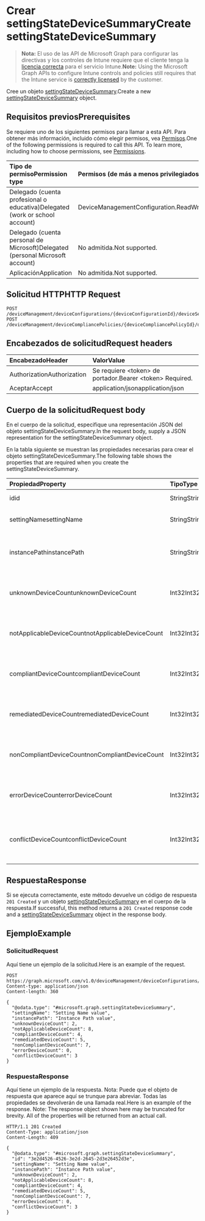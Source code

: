# <a name="create-settingstatedevicesummary"></a><span data-ttu-id="7f0d2-101">Crear settingStateDeviceSummary</span><span class="sxs-lookup"><span data-stu-id="7f0d2-101">Create settingStateDeviceSummary</span></span>

> <span data-ttu-id="7f0d2-102">**Nota:** El uso de las API de Microsoft Graph para configurar las directivas y los controles de Intune requiere que el cliente tenga la [licencia correcta](https://go.microsoft.com/fwlink/?linkid=839381) para el servicio Intune.</span><span class="sxs-lookup"><span data-stu-id="7f0d2-102">**Note:** Using the Microsoft Graph APIs to configure Intune controls and policies still requires that the Intune service is [correctly licensed](https://go.microsoft.com/fwlink/?linkid=839381) by the customer.</span></span>

<span data-ttu-id="7f0d2-103">Cree un objeto [settingStateDeviceSummary](../resources/intune_deviceconfig_settingstatedevicesummary.md).</span><span class="sxs-lookup"><span data-stu-id="7f0d2-103">Create a new [settingStateDeviceSummary](../resources/intune_deviceconfig_settingstatedevicesummary.md) object.</span></span>
## <a name="prerequisites"></a><span data-ttu-id="7f0d2-104">Requisitos previos</span><span class="sxs-lookup"><span data-stu-id="7f0d2-104">Prerequisites</span></span>
<span data-ttu-id="7f0d2-p101">Se requiere uno de los siguientes permisos para llamar a esta API. Para obtener más información, incluido cómo elegir permisos, vea [Permisos](../../../concepts/permissions_reference.md).</span><span class="sxs-lookup"><span data-stu-id="7f0d2-p101">One of the following permissions is required to call this API. To learn more, including how to choose permissions, see [Permissions](../../../concepts/permissions_reference.md).</span></span>

|<span data-ttu-id="7f0d2-107">Tipo de permiso</span><span class="sxs-lookup"><span data-stu-id="7f0d2-107">Permission type</span></span>|<span data-ttu-id="7f0d2-108">Permisos (de más a menos privilegiados)</span><span class="sxs-lookup"><span data-stu-id="7f0d2-108">Permissions (from most to least privileged)</span></span>|
|:---|:---|
|<span data-ttu-id="7f0d2-109">Delegado (cuenta profesional o educativa)</span><span class="sxs-lookup"><span data-stu-id="7f0d2-109">Delegated (work or school account)</span></span>|<span data-ttu-id="7f0d2-110">DeviceManagementConfiguration.ReadWrite.All</span><span class="sxs-lookup"><span data-stu-id="7f0d2-110">DeviceManagementConfiguration.ReadWrite.All</span></span>|
|<span data-ttu-id="7f0d2-111">Delegado (cuenta personal de Microsoft)</span><span class="sxs-lookup"><span data-stu-id="7f0d2-111">Delegated (personal Microsoft account)</span></span>|<span data-ttu-id="7f0d2-112">No admitida.</span><span class="sxs-lookup"><span data-stu-id="7f0d2-112">Not supported.</span></span>|
|<span data-ttu-id="7f0d2-113">Aplicación</span><span class="sxs-lookup"><span data-stu-id="7f0d2-113">Application</span></span>|<span data-ttu-id="7f0d2-114">No admitida.</span><span class="sxs-lookup"><span data-stu-id="7f0d2-114">Not supported.</span></span>|

## <a name="http-request"></a><span data-ttu-id="7f0d2-115">Solicitud HTTP</span><span class="sxs-lookup"><span data-stu-id="7f0d2-115">HTTP Request</span></span>
<!-- {
  "blockType": "ignored"
}
-->
``` http
POST /deviceManagement/deviceConfigurations/{deviceConfigurationId}/deviceSettingStateSummaries
POST /deviceManagement/deviceCompliancePolicies/{deviceCompliancePolicyId}/deviceSettingStateSummaries
```

## <a name="request-headers"></a><span data-ttu-id="7f0d2-116">Encabezados de solicitud</span><span class="sxs-lookup"><span data-stu-id="7f0d2-116">Request headers</span></span>
|<span data-ttu-id="7f0d2-117">Encabezado</span><span class="sxs-lookup"><span data-stu-id="7f0d2-117">Header</span></span>|<span data-ttu-id="7f0d2-118">Valor</span><span class="sxs-lookup"><span data-stu-id="7f0d2-118">Value</span></span>|
|:---|:---|
|<span data-ttu-id="7f0d2-119">Authorization</span><span class="sxs-lookup"><span data-stu-id="7f0d2-119">Authorization</span></span>|<span data-ttu-id="7f0d2-120">Se requiere &lt;token&gt; de portador.</span><span class="sxs-lookup"><span data-stu-id="7f0d2-120">Bearer &lt;token&gt; Required.</span></span>|
|<span data-ttu-id="7f0d2-121">Aceptar</span><span class="sxs-lookup"><span data-stu-id="7f0d2-121">Accept</span></span>|<span data-ttu-id="7f0d2-122">application/json</span><span class="sxs-lookup"><span data-stu-id="7f0d2-122">application/json</span></span>|

## <a name="request-body"></a><span data-ttu-id="7f0d2-123">Cuerpo de la solicitud</span><span class="sxs-lookup"><span data-stu-id="7f0d2-123">Request body</span></span>
<span data-ttu-id="7f0d2-124">En el cuerpo de la solicitud, especifique una representación JSON del objeto settingStateDeviceSummary.</span><span class="sxs-lookup"><span data-stu-id="7f0d2-124">In the request body, supply a JSON representation for the settingStateDeviceSummary object.</span></span>

<span data-ttu-id="7f0d2-125">En la tabla siguiente se muestran las propiedades necesarias para crear el objeto settingStateDeviceSummary.</span><span class="sxs-lookup"><span data-stu-id="7f0d2-125">The following table shows the properties that are required when you create the settingStateDeviceSummary.</span></span>

|<span data-ttu-id="7f0d2-126">Propiedad</span><span class="sxs-lookup"><span data-stu-id="7f0d2-126">Property</span></span>|<span data-ttu-id="7f0d2-127">Tipo</span><span class="sxs-lookup"><span data-stu-id="7f0d2-127">Type</span></span>|<span data-ttu-id="7f0d2-128">Descripción</span><span class="sxs-lookup"><span data-stu-id="7f0d2-128">Description</span></span>|
|:---|:---|:---|
|<span data-ttu-id="7f0d2-129">id</span><span class="sxs-lookup"><span data-stu-id="7f0d2-129">id</span></span>|<span data-ttu-id="7f0d2-130">String</span><span class="sxs-lookup"><span data-stu-id="7f0d2-130">String</span></span>|<span data-ttu-id="7f0d2-131">Clave de la entidad.</span><span class="sxs-lookup"><span data-stu-id="7f0d2-131">Key of the entity.</span></span>|
|<span data-ttu-id="7f0d2-132">settingName</span><span class="sxs-lookup"><span data-stu-id="7f0d2-132">settingName</span></span>|<span data-ttu-id="7f0d2-133">String</span><span class="sxs-lookup"><span data-stu-id="7f0d2-133">String</span></span>|<span data-ttu-id="7f0d2-134">Nombre de la configuración</span><span class="sxs-lookup"><span data-stu-id="7f0d2-134">Name of the setting</span></span>|
|<span data-ttu-id="7f0d2-135">instancePath</span><span class="sxs-lookup"><span data-stu-id="7f0d2-135">instancePath</span></span>|<span data-ttu-id="7f0d2-136">String</span><span class="sxs-lookup"><span data-stu-id="7f0d2-136">String</span></span>|<span data-ttu-id="7f0d2-137">Nombre de InstancePath para la configuración</span><span class="sxs-lookup"><span data-stu-id="7f0d2-137">Name of the InstancePath for the setting</span></span>|
|<span data-ttu-id="7f0d2-138">unknownDeviceCount</span><span class="sxs-lookup"><span data-stu-id="7f0d2-138">unknownDeviceCount</span></span>|<span data-ttu-id="7f0d2-139">Int32</span><span class="sxs-lookup"><span data-stu-id="7f0d2-139">Int32</span></span>|<span data-ttu-id="7f0d2-140">Número de dispositivos desconocido para la configuración</span><span class="sxs-lookup"><span data-stu-id="7f0d2-140">Device Unkown count for the setting</span></span>|
|<span data-ttu-id="7f0d2-141">notApplicableDeviceCount</span><span class="sxs-lookup"><span data-stu-id="7f0d2-141">notApplicableDeviceCount</span></span>|<span data-ttu-id="7f0d2-142">Int32</span><span class="sxs-lookup"><span data-stu-id="7f0d2-142">Int32</span></span>|<span data-ttu-id="7f0d2-143">Número de dispositivos no aplicables para la configuración</span><span class="sxs-lookup"><span data-stu-id="7f0d2-143">Device Not Applicable count for the setting</span></span>|
|<span data-ttu-id="7f0d2-144">compliantDeviceCount</span><span class="sxs-lookup"><span data-stu-id="7f0d2-144">compliantDeviceCount</span></span>|<span data-ttu-id="7f0d2-145">Int32</span><span class="sxs-lookup"><span data-stu-id="7f0d2-145">Int32</span></span>|<span data-ttu-id="7f0d2-146">Número de dispositivos compatibles para la configuración</span><span class="sxs-lookup"><span data-stu-id="7f0d2-146">Device Compliant count for the setting</span></span>|
|<span data-ttu-id="7f0d2-147">remediatedDeviceCount</span><span class="sxs-lookup"><span data-stu-id="7f0d2-147">remediatedDeviceCount</span></span>|<span data-ttu-id="7f0d2-148">Int32</span><span class="sxs-lookup"><span data-stu-id="7f0d2-148">Int32</span></span>|<span data-ttu-id="7f0d2-149">Número de dispositivos compatibles para la configuración</span><span class="sxs-lookup"><span data-stu-id="7f0d2-149">Device Compliant count for the setting</span></span>|
|<span data-ttu-id="7f0d2-150">nonCompliantDeviceCount</span><span class="sxs-lookup"><span data-stu-id="7f0d2-150">nonCompliantDeviceCount</span></span>|<span data-ttu-id="7f0d2-151">Int32</span><span class="sxs-lookup"><span data-stu-id="7f0d2-151">Int32</span></span>|<span data-ttu-id="7f0d2-152">Número de dispositivos no compatibles para la configuración</span><span class="sxs-lookup"><span data-stu-id="7f0d2-152">Device NonCompliant count for the setting</span></span>|
|<span data-ttu-id="7f0d2-153">errorDeviceCount</span><span class="sxs-lookup"><span data-stu-id="7f0d2-153">errorDeviceCount</span></span>|<span data-ttu-id="7f0d2-154">Int32</span><span class="sxs-lookup"><span data-stu-id="7f0d2-154">Int32</span></span>|<span data-ttu-id="7f0d2-155">Número de errores de dispositivo para la configuración</span><span class="sxs-lookup"><span data-stu-id="7f0d2-155">Device error count for the setting</span></span>|
|<span data-ttu-id="7f0d2-156">conflictDeviceCount</span><span class="sxs-lookup"><span data-stu-id="7f0d2-156">conflictDeviceCount</span></span>|<span data-ttu-id="7f0d2-157">Int32</span><span class="sxs-lookup"><span data-stu-id="7f0d2-157">Int32</span></span>|<span data-ttu-id="7f0d2-158">Número de errores de conflictos de dispositivo para la configuración</span><span class="sxs-lookup"><span data-stu-id="7f0d2-158">Device conflict error count for the setting</span></span>|



## <a name="response"></a><span data-ttu-id="7f0d2-159">Respuesta</span><span class="sxs-lookup"><span data-stu-id="7f0d2-159">Response</span></span>
<span data-ttu-id="7f0d2-160">Si se ejecuta correctamente, este método devuelve un código de respuesta `201 Created` y un objeto [settingStateDeviceSummary](../resources/intune_deviceconfig_settingstatedevicesummary.md) en el cuerpo de la respuesta.</span><span class="sxs-lookup"><span data-stu-id="7f0d2-160">If successful, this method returns a `201 Created` response code and a [settingStateDeviceSummary](../resources/intune_deviceconfig_settingstatedevicesummary.md) object in the response body.</span></span>

## <a name="example"></a><span data-ttu-id="7f0d2-161">Ejemplo</span><span class="sxs-lookup"><span data-stu-id="7f0d2-161">Example</span></span>
### <a name="request"></a><span data-ttu-id="7f0d2-162">Solicitud</span><span class="sxs-lookup"><span data-stu-id="7f0d2-162">Request</span></span>
<span data-ttu-id="7f0d2-163">Aquí tiene un ejemplo de la solicitud.</span><span class="sxs-lookup"><span data-stu-id="7f0d2-163">Here is an example of the request.</span></span>
``` http
POST https://graph.microsoft.com/v1.0/deviceManagement/deviceConfigurations/{deviceConfigurationId}/deviceSettingStateSummaries
Content-type: application/json
Content-length: 360

{
  "@odata.type": "#microsoft.graph.settingStateDeviceSummary",
  "settingName": "Setting Name value",
  "instancePath": "Instance Path value",
  "unknownDeviceCount": 2,
  "notApplicableDeviceCount": 8,
  "compliantDeviceCount": 4,
  "remediatedDeviceCount": 5,
  "nonCompliantDeviceCount": 7,
  "errorDeviceCount": 0,
  "conflictDeviceCount": 3
}
```

### <a name="response"></a><span data-ttu-id="7f0d2-164">Respuesta</span><span class="sxs-lookup"><span data-stu-id="7f0d2-164">Response</span></span>
<span data-ttu-id="7f0d2-p102">Aquí tiene un ejemplo de la respuesta. Nota: Puede que el objeto de respuesta que aparece aquí se trunque para abreviar. Todas las propiedades se devolverán de una llamada real.</span><span class="sxs-lookup"><span data-stu-id="7f0d2-p102">Here is an example of the response. Note: The response object shown here may be truncated for brevity. All of the properties will be returned from an actual call.</span></span>
``` http
HTTP/1.1 201 Created
Content-Type: application/json
Content-Length: 409

{
  "@odata.type": "#microsoft.graph.settingStateDeviceSummary",
  "id": "3e2d4526-4526-3e2d-2645-2d3e26452d3e",
  "settingName": "Setting Name value",
  "instancePath": "Instance Path value",
  "unknownDeviceCount": 2,
  "notApplicableDeviceCount": 8,
  "compliantDeviceCount": 4,
  "remediatedDeviceCount": 5,
  "nonCompliantDeviceCount": 7,
  "errorDeviceCount": 0,
  "conflictDeviceCount": 3
}
```



